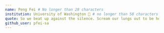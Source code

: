 ```yaml
---
name: Peng Fei # No longer than 28 characters
institution: University of Washington 🚩 # no longer than 58 characters
quote: So we beat up against the silence. Scream our lungs out to be heard. Our soul loud and clear. # no longer than 100 characters, avoid using quotes(") to guarantee the format remains the same.
github_user: pfei-sa
---
```

